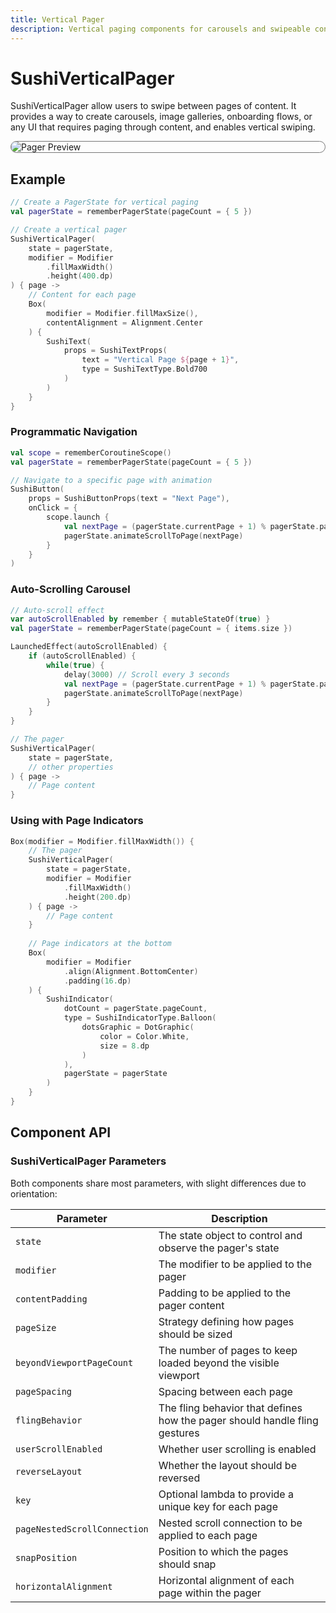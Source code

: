 ```yaml
---
title: Vertical Pager
description: Vertical paging components for carousels and swipeable content
---
```


# SushiVerticalPager

SushiVerticalPager allow users to swipe between pages of content. It provides a way to create carousels, image galleries, onboarding flows, or any UI
that requires paging through content, and enables vertical swiping.

<div style="max-width: 800px; max-height: 340px; border-radius: 20px; overflow: hidden; border: 1px solid #777;">
    <img class="component-preview" src="../preview_vertical_pager.png" alt="Pager Preview">
</div>

## Example

```kotlin
// Create a PagerState for vertical paging
val pagerState = rememberPagerState(pageCount = { 5 })

// Create a vertical pager
SushiVerticalPager(
    state = pagerState,
    modifier = Modifier
        .fillMaxWidth()
        .height(400.dp)
) { page ->
    // Content for each page
    Box(
        modifier = Modifier.fillMaxSize(),
        contentAlignment = Alignment.Center
    ) {
        SushiText(
            props = SushiTextProps(
                text = "Vertical Page ${page + 1}",
                type = SushiTextType.Bold700
            )
        )
    }
}
```

### Programmatic Navigation

```kotlin
val scope = rememberCoroutineScope()
val pagerState = rememberPagerState(pageCount = { 5 })

// Navigate to a specific page with animation
SushiButton(
    props = SushiButtonProps(text = "Next Page"),
    onClick = {
        scope.launch {
            val nextPage = (pagerState.currentPage + 1) % pagerState.pageCount
            pagerState.animateScrollToPage(nextPage)
        }
    }
)
```

### Auto-Scrolling Carousel

```kotlin
// Auto-scroll effect
var autoScrollEnabled by remember { mutableStateOf(true) }
val pagerState = rememberPagerState(pageCount = { items.size })

LaunchedEffect(autoScrollEnabled) {
    if (autoScrollEnabled) {
        while(true) {
            delay(3000) // Scroll every 3 seconds
            val nextPage = (pagerState.currentPage + 1) % pagerState.pageCount
            pagerState.animateScrollToPage(nextPage)
        }
    }
}

// The pager
SushiVerticalPager(
    state = pagerState,
    // other properties
) { page ->
    // Page content
}
```

### Using with Page Indicators

```kotlin
Box(modifier = Modifier.fillMaxWidth()) {
    // The pager
    SushiVerticalPager(
        state = pagerState,
        modifier = Modifier
            .fillMaxWidth()
            .height(200.dp)
    ) { page ->
        // Page content
    }
    
    // Page indicators at the bottom
    Box(
        modifier = Modifier
            .align(Alignment.BottomCenter)
            .padding(16.dp)
    ) {
        SushiIndicator(
            dotCount = pagerState.pageCount,
            type = SushiIndicatorType.Balloon(
                dotsGraphic = DotGraphic(
                    color = Color.White,
                    size = 8.dp
                )
            ),
            pagerState = pagerState
        )
    }
}
```

## Component API

### SushiVerticalPager Parameters

Both components share most parameters, with slight differences due to orientation:

| Parameter                               | Description                      |
|-----------------------------------------|----------------------------------|
| <div class='parameter'>`state`</div>| The state object to control and observe the pager's state |
| <div class='parameter'>`modifier`</div>| The modifier to be applied to the pager |
| <div class='parameter'>`contentPadding`</div>| Padding to be applied to the pager content |
| <div class='parameter'>`pageSize`</div>| Strategy defining how pages should be sized |
| <div class='parameter'>`beyondViewportPageCount`</div>| The number of pages to keep loaded beyond the visible viewport |
| <div class='parameter'>`pageSpacing`</div>| Spacing between each page |
| <div class='parameter'>`flingBehavior`</div>| The fling behavior that defines how the pager should handle fling gestures |
| <div class='parameter'>`userScrollEnabled`</div>| Whether user scrolling is enabled |
| <div class='parameter'>`reverseLayout`</div>| Whether the layout should be reversed |
| <div class='parameter'>`key`</div>| Optional lambda to provide a unique key for each page |
| <div class='parameter'>`pageNestedScrollConnection`</div>| Nested scroll connection to be applied to each page |
| <div class='parameter'>`snapPosition`</div>| Position to which the pages should snap |
| <div class='parameter'>`horizontalAlignment`</div>| Horizontal alignment of each page within the pager |